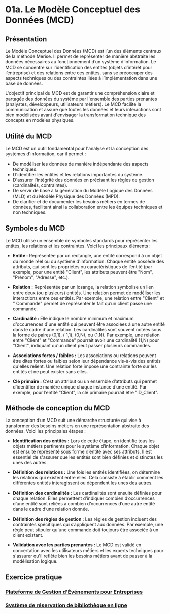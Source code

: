 # 01a. Le Modèle Conceptuel des Données (MCD)

## Présentation

Le Modèle Conceptuel des Données (MCD) est l’un des éléments centraux de la méthode Merise. Il permet de représenter de
manière abstraite les données nécessaires au fonctionnement d’un système d’information. Le MCD se concentre sur
l’identification des entités (objets d’intérêt pour l’entreprise) et des relations entre ces entités, sans se préoccuper
des aspects techniques ou des contraintes liées à l’implémentation dans une base de données.

L'objectif principal du MCD est de garantir une compréhension claire et partagée des données du système par l'ensemble
des parties prenantes (analystes, développeurs, utilisateurs métiers). Le MCD facilite la communication et assure que
toutes les données et leurs interactions sont bien modélisées avant d'envisager la transformation technique des concepts
en modèles physiques.

## Utilité du MCD

Le MCD est un outil fondamental pour l'analyse et la conception des systèmes d'information, car il permet :

- De modéliser les données de manière indépendante des aspects techniques.
- D'identifier les entités et les relations importantes du système.
- D'assurer l'intégrité des données en précisant les règles de gestion (cardinalités, contraintes).
- De servir de base à la génération du Modèle Logique des Données (MLD) et du Modèle Physique des Données (MPD).
- De clarifier et de documenter les besoins métiers en termes de données, facilitant ainsi la collaboration entre les
  équipes techniques et non techniques.

## Symboles du MCD

Le MCD utilise un ensemble de symboles standards pour représenter les entités, les relations et les contraintes. Voici
les principaux éléments :

- **Entité :** Représentée par un rectangle, une entité correspond à un objet du monde réel ou du système d'information.
  Chaque entité possède des attributs, qui sont les propriétés ou caractéristiques de l’entité (par exemple, pour une
  entité "Client", les attributs peuvent être "Nom", "Prénom", "Adresse", etc.).

- **Relation :** Représentée par un losange, la relation symbolise un lien entre deux (ou plusieurs) entités. Une
  relation permet de modéliser les interactions entre ces entités. Par exemple, une relation entre "Client" et "
  Commande" permet de représenter le fait qu’un client passe une commande.

- **Cardinalité :** Elle indique le nombre minimum et maximum d'occurrences d'une entité qui peuvent être associées à
  une autre entité dans le cadre d'une relation. Les cardinalités sont souvent notées sous la forme de paires (0,1), (
  1,1), (0,N), ou (1,N). Par exemple, une relation entre "Client" et "Commande" pourrait avoir une cardinalité (1,N)
  pour "Client", indiquant qu'un client peut passer plusieurs commandes.

- **Associations fortes / faibles :** Les associations ou relations peuvent être dites fortes ou faibles selon leur
  dépendance vis-à-vis des entités qu'elles relient. Une relation forte impose une contrainte forte sur les entités et
  ne peut exister sans elles.

- **Clé primaire :** C’est un attribut ou un ensemble d’attributs qui permet d’identifier de manière unique chaque
  instance d’une entité. Par exemple, pour l’entité "Client", la clé primaire pourrait être "ID_Client".

## Méthode de conception du MCD

La conception d’un MCD suit une démarche structurée qui vise à transformer des besoins métiers en une représentation
abstraite des données. Voici les principales étapes :

- **Identification des entités :** Lors de cette étape, on identifie tous les objets métiers pertinents pour le système
  d’information. Chaque objet est ensuite représenté sous forme d’entité avec ses attributs. Il est essentiel de
  s'assurer que les entités sont bien définies et distinctes les unes des autres.

- **Définition des relations :** Une fois les entités identifiées, on détermine les relations qui existent entre elles.
  Cela consiste à établir comment les différentes entités interagissent ou dépendent les unes des autres.

- **Définition des cardinalités :** Les cardinalités sont ensuite définies pour chaque relation. Elles permettent
  d’indiquer combien d’occurrences d’une entité sont reliées à combien d’occurrences d’une autre entité dans le cadre
  d’une relation donnée.

- **Définition des règles de gestion :** Les règles de gestion incluent des contraintes spécifiques qui s’appliquent aux
  données. Par exemple, une règle peut stipuler qu'une commande doit toujours être associée à un client existant.

- **Validation avec les parties prenantes :** Le MCD est validé en concertation avec les utilisateurs métiers et les
  experts techniques pour s'assurer qu'il reflète bien les besoins métiers avant de passer à la modélisation logique.

## Exercice pratique

### [Plateforme de Gestion d'Événements pour Entreprises](...)

### [Système de réservation de bibliothèque en ligne](../Exercices/%C3%89nonc%C3%A9/01a%20-%20Le%20Mod%C3%A8le%20Conceptuel%20de%20Donn%C3%A9es%20-%20Exercice%202.md)

